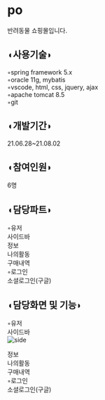 # po

반려동물 쇼핑몰입니다.    

## ◖사용기술◗   
   
◦spring framework 5.x   
◦oracle 11g, mybatis   
◦vscode, html, css, jquery, ajax   
◦apache tomcat 8.5   
◦git   

## ◖개발기간◗   
21.06.28~21.08.02

## ◖참여인원◗   
6명

## ◖담당파트◗   
◦유저   
 사이드바   
 정보   
 나의활동   
 구매내역   
◦로그인   
 소셜로그인(구글)
 
## ◖담당화면 및 기능◗   
◦유저   
 사이드바   
 ![side](https://user-images.githubusercontent.com/80302803/129681127-de7df152-af79-438e-9e26-dcd3fbfedb37.png)

 정보   
 나의활동   
 구매내역   
◦로그인   
 소셜로그인(구글)
